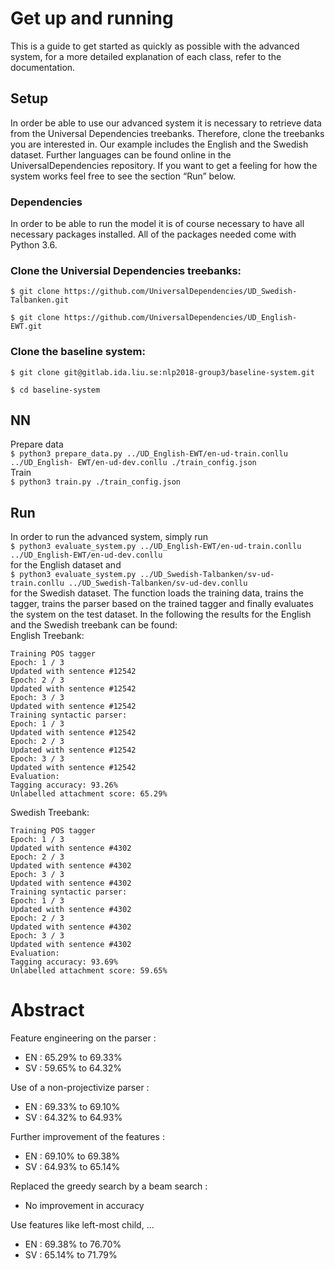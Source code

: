 # Get up and running
This is a guide to get started as quickly as possible with the advanced system,
for a more detailed explanation of each class, refer to the
documentation.

## Setup
In order be able to use our advanced system it is necessary to
retrieve data from the Universal Dependencies treebanks. 
Therefore, clone the treebanks you are interested in.
Our example includes the English and the Swedish dataset. 
Further languages can be found online in the UniversalDependencies repository.
If you want to get a feeling for how the system works feel free to see the 
section “Run” below.

### Dependencies
In order to be able to run the model it is of course necessary
to have all necessary packages installed. All of the packages needed come
with Python 3.6.

### Clone the Universial Dependencies treebanks:
`$ git clone https://github.com/UniversalDependencies/UD_Swedish-Talbanken.git`

`$ git clone https://github.com/UniversalDependencies/UD_English-EWT.git`

### Clone the baseline system:
`$ git clone git@gitlab.ida.liu.se:nlp2018-group3/baseline-system.git`

`$ cd baseline-system`

## NN
Prepare data <br>
`$ python3 prepare_data.py ../UD_English-EWT/en-ud-train.conllu ../UD_English-
EWT/en-ud-dev.conllu ./train_config.json`
<br>Train <br>
`$ python3 train.py ./train_config.json`

## Run
In order to run the advanced system, simply run <br>
`$ python3 evaluate_system.py ../UD_English-EWT/en-ud-train.conllu ../UD_English-EWT/en-ud-dev.conllu` 
<br>for the English dataset and<br>
`$ python3 evaluate_system.py ../UD_Swedish-Talbanken/sv-ud-train.conllu ../UD_Swedish-Talbanken/sv-ud-dev.conllu`
<br>for the Swedish dataset. The function loads the training data, trains the tagger, 
trains the parser based on the trained tagger and finally evaluates the system on the test dataset. In the following the results for the English and the Swedish treebank can be found:<br>
English Treebank:

    Training POS tagger
    Epoch: 1 / 3
    Updated with sentence #12542
    Epoch: 2 / 3
    Updated with sentence #12542
    Epoch: 3 / 3
    Updated with sentence #12542
    Training syntactic parser:
    Epoch: 1 / 3
    Updated with sentence #12542
    Epoch: 2 / 3
    Updated with sentence #12542
    Epoch: 3 / 3
    Updated with sentence #12542
    Evaluation:
    Tagging accuracy: 93.26%
    Unlabelled attachment score: 65.29%

Swedish Treebank:

    Training POS tagger
    Epoch: 1 / 3
    Updated with sentence #4302
    Epoch: 2 / 3
    Updated with sentence #4302
    Epoch: 3 / 3
    Updated with sentence #4302
    Training syntactic parser:
    Epoch: 1 / 3
    Updated with sentence #4302
    Epoch: 2 / 3
    Updated with sentence #4302
    Epoch: 3 / 3
    Updated with sentence #4302
    Evaluation:
    Tagging accuracy: 93.69%
    Unlabelled attachment score: 59.65%

# Abstract

Feature engineering on the parser : 

- EN : 65.29% to 69.33%
- SV : 59.65% to 64.32%

Use of a non-projectivize parser :

- EN : 69.33% to 69.10%
- SV : 64.32% to 64.93%

Further improvement of the features : 

- EN : 69.10% to 69.38%
- SV : 64.93% to 65.14%

Replaced the greedy search by a beam search : 

- No improvement in accuracy

Use features like left-most child, ...

- EN : 69.38% to 76.70%
- SV : 65.14% to 71.79%